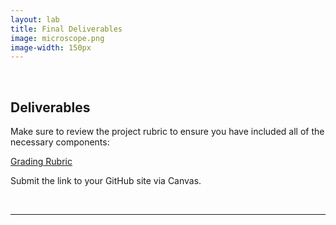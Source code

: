 ```yaml
---
layout: lab
title: Final Deliverables
image: microscope.png
image-width: 150px
---
```



<div class = "uk-container uk-container-small">

<br>


## Deliverables 

Make sure to review the project rubric to ensure you have included all of the necessary components: 

[Grading Rubric](../project/project-rubric.pdf)

Submit the link to your GitHub site via Canvas.



<br>
<hr>
<br>
<br>

</div>
